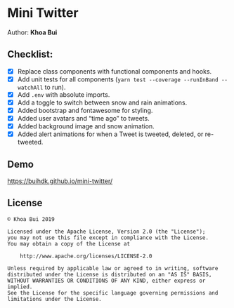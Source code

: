 # Mini Twitter

Author: **Khoa Bui**

## Checklist:
* [x] Replace class components with functional components and hooks.
* [x] Add unit tests for all components (`yarn test --coverage --runInBand --watchAll` to run).
* [x] Add `.env` with absolute imports.
* [x] Add a toggle to switch between snow and rain animations.
* [x] Added bootstrap and fontawesome for styling.
* [x] Added user avatars and “time ago” to tweets.
* [x] Added background image and snow animation.
* [x] Added alert animations for when a Tweet is tweeted, deleted, or re-tweeted.

## Demo
https://buihdk.github.io/mini-twitter/

## License
    © Khoa Bui 2019

    Licensed under the Apache License, Version 2.0 (the "License");
    you may not use this file except in compliance with the License.
    You may obtain a copy of the License at

        http://www.apache.org/licenses/LICENSE-2.0

    Unless required by applicable law or agreed to in writing, software
    distributed under the License is distributed on an "AS IS" BASIS,
    WITHOUT WARRANTIES OR CONDITIONS OF ANY KIND, either express or implied.
    See the License for the specific language governing permissions and
    limitations under the License.

